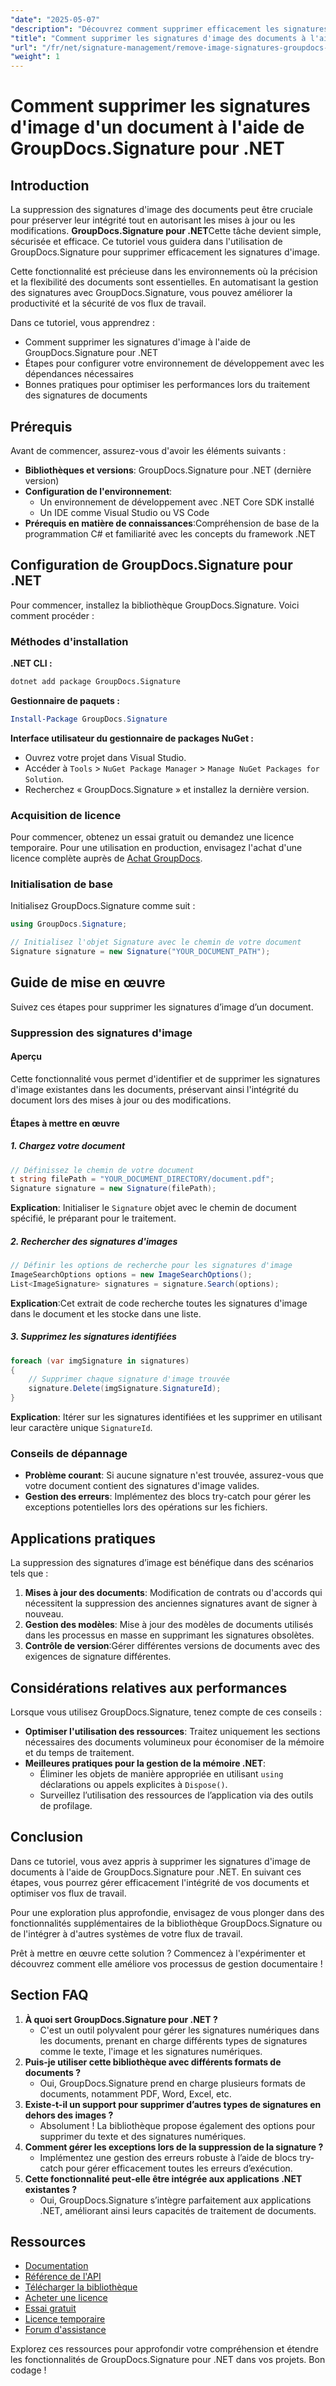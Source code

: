 ```yaml
---
"date": "2025-05-07"
"description": "Découvrez comment supprimer efficacement les signatures d'image de vos documents avec GroupDocs.Signature pour .NET. Optimisez votre flux de travail documentaire et préservez l'intégrité de vos documents."
"title": "Comment supprimer les signatures d'image des documents à l'aide de GroupDocs.Signature pour .NET"
"url": "/fr/net/signature-management/remove-image-signatures-groupdocs-dotnet/"
"weight": 1
---
```


# Comment supprimer les signatures d'image d'un document à l'aide de GroupDocs.Signature pour .NET

## Introduction

La suppression des signatures d'image des documents peut être cruciale pour préserver leur intégrité tout en autorisant les mises à jour ou les modifications. **GroupDocs.Signature pour .NET**Cette tâche devient simple, sécurisée et efficace. Ce tutoriel vous guidera dans l'utilisation de GroupDocs.Signature pour supprimer efficacement les signatures d'image.

Cette fonctionnalité est précieuse dans les environnements où la précision et la flexibilité des documents sont essentielles. En automatisant la gestion des signatures avec GroupDocs.Signature, vous pouvez améliorer la productivité et la sécurité de vos flux de travail.

Dans ce tutoriel, vous apprendrez :
- Comment supprimer les signatures d'image à l'aide de GroupDocs.Signature pour .NET
- Étapes pour configurer votre environnement de développement avec les dépendances nécessaires
- Bonnes pratiques pour optimiser les performances lors du traitement des signatures de documents

## Prérequis

Avant de commencer, assurez-vous d'avoir les éléments suivants :

- **Bibliothèques et versions**: GroupDocs.Signature pour .NET (dernière version)
- **Configuration de l'environnement**:
  - Un environnement de développement avec .NET Core SDK installé
  - Un IDE comme Visual Studio ou VS Code
- **Prérequis en matière de connaissances**:Compréhension de base de la programmation C# et familiarité avec les concepts du framework .NET

## Configuration de GroupDocs.Signature pour .NET

Pour commencer, installez la bibliothèque GroupDocs.Signature. Voici comment procéder :

### Méthodes d'installation

**.NET CLI :**

```bash
dotnet add package GroupDocs.Signature
```

**Gestionnaire de paquets :**

```powershell
Install-Package GroupDocs.Signature
```

**Interface utilisateur du gestionnaire de packages NuGet :**

- Ouvrez votre projet dans Visual Studio.
- Accéder à `Tools` > `NuGet Package Manager` > `Manage NuGet Packages for Solution`.
- Recherchez « GroupDocs.Signature » et installez la dernière version.

### Acquisition de licence

Pour commencer, obtenez un essai gratuit ou demandez une licence temporaire. Pour une utilisation en production, envisagez l'achat d'une licence complète auprès de [Achat GroupDocs](https://purchase.groupdocs.com/buy).

### Initialisation de base

Initialisez GroupDocs.Signature comme suit :

```csharp
using GroupDocs.Signature;

// Initialisez l'objet Signature avec le chemin de votre document
Signature signature = new Signature("YOUR_DOCUMENT_PATH");
```

## Guide de mise en œuvre

Suivez ces étapes pour supprimer les signatures d’image d’un document.

### Suppression des signatures d'image

#### Aperçu

Cette fonctionnalité vous permet d'identifier et de supprimer les signatures d'image existantes dans les documents, préservant ainsi l'intégrité du document lors des mises à jour ou des modifications.

#### Étapes à mettre en œuvre

##### 1. Chargez votre document

```csharp
// Définissez le chemin de votre document
t string filePath = "YOUR_DOCUMENT_DIRECTORY/document.pdf";
Signature signature = new Signature(filePath);
```

**Explication**: Initialiser le `Signature` objet avec le chemin de document spécifié, le préparant pour le traitement.

##### 2. Rechercher des signatures d'images

```csharp
// Définir les options de recherche pour les signatures d'image
ImageSearchOptions options = new ImageSearchOptions();
List<ImageSignature> signatures = signature.Search(options);
```

**Explication**:Cet extrait de code recherche toutes les signatures d'image dans le document et les stocke dans une liste.

##### 3. Supprimez les signatures identifiées

```csharp
foreach (var imgSignature in signatures)
{
    // Supprimer chaque signature d'image trouvée
    signature.Delete(imgSignature.SignatureId);
}
```

**Explication**: Itérer sur les signatures identifiées et les supprimer en utilisant leur caractère unique `SignatureId`.

### Conseils de dépannage

- **Problème courant**: Si aucune signature n'est trouvée, assurez-vous que votre document contient des signatures d'image valides.
- **Gestion des erreurs**: Implémentez des blocs try-catch pour gérer les exceptions potentielles lors des opérations sur les fichiers.

## Applications pratiques

La suppression des signatures d’image est bénéfique dans des scénarios tels que :
1. **Mises à jour des documents**: Modification de contrats ou d'accords qui nécessitent la suppression des anciennes signatures avant de signer à nouveau.
2. **Gestion des modèles**: Mise à jour des modèles de documents utilisés dans les processus en masse en supprimant les signatures obsolètes.
3. **Contrôle de version**:Gérer différentes versions de documents avec des exigences de signature différentes.

## Considérations relatives aux performances

Lorsque vous utilisez GroupDocs.Signature, tenez compte de ces conseils :
- **Optimiser l'utilisation des ressources**: Traitez uniquement les sections nécessaires des documents volumineux pour économiser de la mémoire et du temps de traitement.
- **Meilleures pratiques pour la gestion de la mémoire .NET**:
  - Éliminer les objets de manière appropriée en utilisant `using` déclarations ou appels explicites à `Dispose()`.
  - Surveillez l’utilisation des ressources de l’application via des outils de profilage.

## Conclusion

Dans ce tutoriel, vous avez appris à supprimer les signatures d'image de documents à l'aide de GroupDocs.Signature pour .NET. En suivant ces étapes, vous pourrez gérer efficacement l'intégrité de vos documents et optimiser vos flux de travail.

Pour une exploration plus approfondie, envisagez de vous plonger dans des fonctionnalités supplémentaires de la bibliothèque GroupDocs.Signature ou de l'intégrer à d'autres systèmes de votre flux de travail.

Prêt à mettre en œuvre cette solution ? Commencez à l'expérimenter et découvrez comment elle améliore vos processus de gestion documentaire !

## Section FAQ

1. **À quoi sert GroupDocs.Signature pour .NET ?**
   - C'est un outil polyvalent pour gérer les signatures numériques dans les documents, prenant en charge différents types de signatures comme le texte, l'image et les signatures numériques.
2. **Puis-je utiliser cette bibliothèque avec différents formats de documents ?**
   - Oui, GroupDocs.Signature prend en charge plusieurs formats de documents, notamment PDF, Word, Excel, etc.
3. **Existe-t-il un support pour supprimer d’autres types de signatures en dehors des images ?**
   - Absolument ! La bibliothèque propose également des options pour supprimer du texte et des signatures numériques.
4. **Comment gérer les exceptions lors de la suppression de la signature ?**
   - Implémentez une gestion des erreurs robuste à l’aide de blocs try-catch pour gérer efficacement toutes les erreurs d’exécution.
5. **Cette fonctionnalité peut-elle être intégrée aux applications .NET existantes ?**
   - Oui, GroupDocs.Signature s’intègre parfaitement aux applications .NET, améliorant ainsi leurs capacités de traitement de documents.

## Ressources

- [Documentation](https://docs.groupdocs.com/signature/net/)
- [Référence de l'API](https://reference.groupdocs.com/signature/net/)
- [Télécharger la bibliothèque](https://releases.groupdocs.com/signature/net/)
- [Acheter une licence](https://purchase.groupdocs.com/buy)
- [Essai gratuit](https://releases.groupdocs.com/signature/net/)
- [Licence temporaire](https://purchase.groupdocs.com/temporary-license/)
- [Forum d'assistance](https://forum.groupdocs.com/c/signature/)

Explorez ces ressources pour approfondir votre compréhension et étendre les fonctionnalités de GroupDocs.Signature pour .NET dans vos projets. Bon codage !